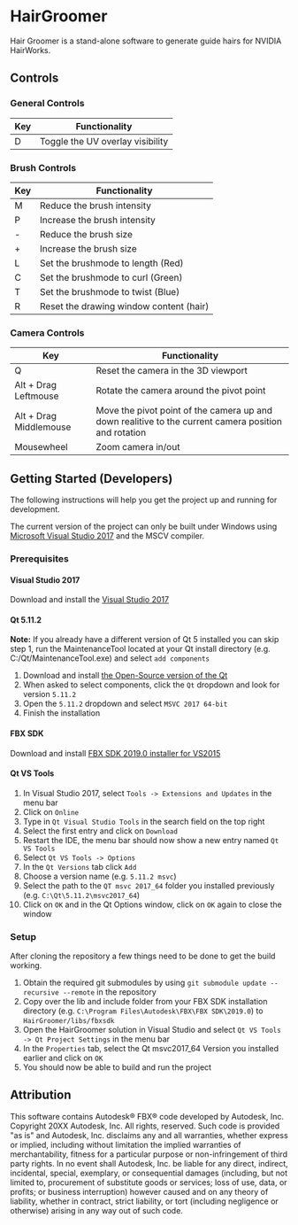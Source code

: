 
# HairGroomer

Hair Groomer is a stand-alone software to generate guide hairs for NVIDIA HairWorks.
## Controls
### General Controls
|Key|  Functionality|
|--|--|
|D |Toggle the UV overlay visibility|
### Brush Controls
|Key|  Functionality|
|--|--|
|M|Reduce the brush intensity|
|P|Increase the brush intensity |
|-|Reduce the brush size|
|+|Increase the brush size|
|L|Set the brushmode to length (Red)|
|C|Set the brushmode to curl (Green)|
|T|Set the brushmode to twist (Blue)|
|R|Reset the drawing window content (hair)|
### Camera Controls
|Key|  Functionality|
|--|--|
|Q| Reset the camera in the 3D viewport|
|Alt + Drag Leftmouse|Rotate the camera around the pivot point|
|Alt + Drag Middlemouse| Move the pivot point of the camera up and down realitive to the current camera position and rotation|
|Mousewheel|Zoom camera in/out|
## Getting Started (Developers)

The following instructions will help you get the project up and running for development.

The current version of the project can only be built under Windows using [Microsoft Visual Studio 2017](https://visualstudio.microsoft.com/de/) and the MSCV compiler.

### Prerequisites

#### Visual Studio 2017

Download and install the [Visual Studio 2017](https://visualstudio.microsoft.com/)

#### Qt 5.11.2

**Note:**  If you already have a different version of Qt 5 installed you can skip step 1, run the MaintenanceTool located at your Qt install directory  (e.g. C:/Qt/MaintenanceTool.exe) and select `add components`

1. Download and install [the Open-Source version of the Qt](https://www.qt.io/download)
2. When asked to select components, click the `Qt` dropdown and look for version `5.11.2`
3. Open the `5.11.2` dropdown and select `MSVC 2017 64-bit`
4. Finish the installation

#### FBX SDK

Download and install [FBX SDK 2019.0 installer for VS2015](https://www.autodesk.com/developer-network/platform-technologies/fbx-sdk-2019-0)

#### Qt VS Tools

1. In Visual Studio 2017, select `Tools -> Extensions and Updates` in the menu bar
2. Click on `Online`
3. Type in `Qt Visual Studio Tools` in the search field on the top right
4. Select the first entry and click on `Download`
5. Restart the IDE, the menu bar should now show a new entry named `Qt VS Tools`
6. Select `Qt VS Tools -> Options`
7. In the `Qt Versions` tab click `Add`
8. Choose a version name (e.g. `5.11.2 msvc`)
9. Select the path to the `QT msvc 2017_64` folder you installed previously (e.g. `C:\Qt\5.11.2\msvc2017_64`)
10. Click on `OK` and  in the Qt Options window, click on `OK` again to close the window
### Setup
After cloning the repository a few things need to be done to get the build working.
1. Obtain the required git submodules by using `git submodule update --recursive --remote` in the repository
2. Copy over the lib and include folder from your FBX SDK installation directory (e.g. `C:\Program Files\Autodesk\FBX\FBX SDK\2019.0`) to `HairGroomer/libs/fbxsdk`
3. Open the HairGroomer solution in Visual Studio and select `Qt VS Tools -> Qt Project Settings` in the menu bar
4. In the `Properties` tab, select the Qt msvc2017_64 Version you installed earlier and click on `OK`
5. You should now be able to build and run the project

## Attribution
This software contains Autodesk® FBX® code developed by Autodesk, Inc. Copyright 20XX Autodesk, Inc. All rights, reserved. Such code is provided "as is" and Autodesk, Inc. disclaims any and all warranties, whether express or implied, including without limitation the implied warranties of merchantability, fitness for a particular purpose or non-infringement of third party rights. In no event shall Autodesk, Inc. be liable for any direct, indirect, incidental, special, exemplary, or consequential damages (including, but not limited to, procurement of substitute goods or services; loss of use, data, or profits; or business interruption) however caused and on any theory of liability, whether in contract, strict liability, or tort (including negligence or otherwise) arising in any way out of such code.

